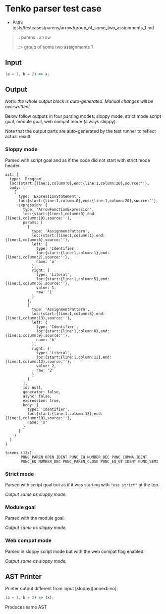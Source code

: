 # Tenko parser test case

- Path: tests/testcases/parens/arrow/group_of_some_two_assignments_1.md

> :: parens : arrow
>
> ::> group of some two assignments 1

## Input

`````js
(a = 1, b = 2) => x;
`````

## Output

_Note: the whole output block is auto-generated. Manual changes will be overwritten!_

Below follow outputs in four parsing modes: sloppy mode, strict mode script goal, module goal, web compat mode (always sloppy).

Note that the output parts are auto-generated by the test runner to reflect actual result.

### Sloppy mode

Parsed with script goal and as if the code did not start with strict mode header.

`````
ast: {
  type: 'Program',
  loc:{start:{line:1,column:0},end:{line:1,column:20},source:''},
  body: [
    {
      type: 'ExpressionStatement',
      loc:{start:{line:1,column:0},end:{line:1,column:20},source:''},
      expression: {
        type: 'ArrowFunctionExpression',
        loc:{start:{line:1,column:0},end:{line:1,column:19},source:''},
        params: [
          {
            type: 'AssignmentPattern',
            loc:{start:{line:1,column:1},end:{line:1,column:6},source:''},
            left: {
              type: 'Identifier',
              loc:{start:{line:1,column:1},end:{line:1,column:2},source:''},
              name: 'a'
            },
            right: {
              type: 'Literal',
              loc:{start:{line:1,column:5},end:{line:1,column:6},source:''},
              value: 1,
              raw: '1'
            }
          },
          {
            type: 'AssignmentPattern',
            loc:{start:{line:1,column:8},end:{line:1,column:13},source:''},
            left: {
              type: 'Identifier',
              loc:{start:{line:1,column:8},end:{line:1,column:9},source:''},
              name: 'b'
            },
            right: {
              type: 'Literal',
              loc:{start:{line:1,column:12},end:{line:1,column:13},source:''},
              value: 2,
              raw: '2'
            }
          }
        ],
        id: null,
        generator: false,
        async: false,
        expression: true,
        body: {
          type: 'Identifier',
          loc:{start:{line:1,column:18},end:{line:1,column:19},source:''},
          name: 'x'
        }
      }
    }
  ]
}

tokens (13x):
       PUNC_PAREN_OPEN IDENT PUNC_EQ NUMBER_DEC PUNC_COMMA IDENT
       PUNC_EQ NUMBER_DEC PUNC_PAREN_CLOSE PUNC_EQ_GT IDENT PUNC_SEMI
`````

### Strict mode

Parsed with script goal but as if it was starting with `"use strict"` at the top.

_Output same as sloppy mode._

### Module goal

Parsed with the module goal.

_Output same as sloppy mode._

### Web compat mode

Parsed in sloppy script mode but with the web compat flag enabled.

_Output same as sloppy mode._

## AST Printer

Printer output different from input [sloppy][annexb:no]:

````js
(a = 1, b = 2) => (x);
````

Produces same AST
